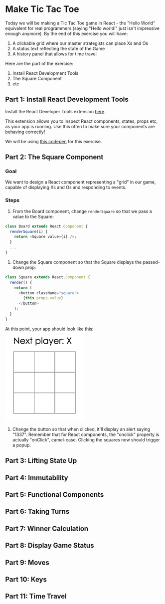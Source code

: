 # Make Tic Tac Toe

Today we will be making a Tic Tac Toe game in React - the "Hello World" equivalent for real programmers (saying "Hello world!" just isn't impressive enough anymore). By the end of this exercise you will have:
1. A clickable grid where our master strategists can place Xs and Os
1. A status text reflecting the state of the Game
1. A history panel that allows for time travel

Here are the part of the exercise:
1. Install React Development Tools
1. The Square Component
1. etc

## Part 1: Install React Development Tools
Install the React Developer Tools extension [here](https://chrome.google.com/webstore/detail/react-developer-tools/fmkadmapgofadopljbjfkapdkoienihi).

This extension allows you to inspect React components, states, props etc, as your app is running. Use this often to make sure your components are behaving correctly!

We will be using [this codepen](https://codepen.io/josephch405/pen/RVdPQw) for this exercise.

## Part 2: The Square Component
### Goal
We want to design a React component representing a "grid" in our game, capable of displaying Xs and Os and responding to events.

### Steps
1. From the Board component, change ```renderSquare``` so that we pass a value to the Square:
```javascript
class Board extends React.Component {
  renderSquare(i) {
    return <Square value={i} />;
  }
  ...
}
```

1. Change the Square component so that the Square displays the passed-down prop:
```javascript
class Square extends React.Component {
  render() {
    return (
      <button className="square">
        {this.props.value}
      </button>
    );
  }
}
```

At this point, your app should look like this:
![](./img/img1.png)

1. Change the button so that when clicked, it'll display an alert saying "1337". Remember that for React components, the "onclick" property is actually "onClick", camel-case. Clicking the squares now should trigger a popup.

## Part 3: Lifting State Up
## Part 4: Immutability
## Part 5: Functional Components
## Part 6: Taking Turns
## Part 7: Winner Calculation
## Part 8: Display Game Status

## Part 9: Moves
## Part 10: Keys
## Part 11: Time Travel

